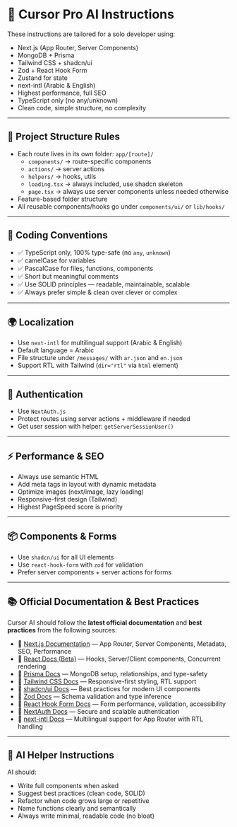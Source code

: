 # 🧠 Cursor Pro AI Instructions

These instructions are tailored for a solo developer using:
- Next.js (App Router, Server Components)
- MongoDB + Prisma
- Tailwind CSS + shadcn/ui
- Zod + React Hook Form
- Zustand for state
- next-intl (Arabic & English)
- Highest performance, full SEO
- TypeScript only (no any/unknown)
- Clean code, simple structure, no complexity

---

## 📁 Project Structure Rules

- Each route lives in its own folder: `app/[route]/`
  - `components/` → route-specific components
  - `actions/` → server actions
  - `helpers/` → hooks, utils
  - `loading.tsx` → always included, use shadcn skeleton
  - `page.tsx` → always use server components unless needed otherwise
- Feature-based folder structure
- All reusable components/hooks go under `components/ui/` or `lib/hooks/`

---

## 🧾 Coding Conventions

- ✅ TypeScript only, 100% type-safe (no `any`, `unknown`)
- ✅ camelCase for variables
- ✅ PascalCase for files, functions, components
- ✅ Short but meaningful comments
- ✅ Use SOLID principles — readable, maintainable, scalable
- ✅ Always prefer simple & clean over clever or complex

---

## 🌍 Localization

- Use `next-intl` for multilingual support (Arabic & English)
- Default language = Arabic
- File structure under `/messages/` with `ar.json` and `en.json`
- Support RTL with Tailwind (`dir="rtl"` via `html` element)

---

## 🔐 Authentication

- Use `NextAuth.js`
- Protect routes using server actions + middleware if needed
- Get user session with helper: `getServerSessionUser()`

---

## ⚡ Performance & SEO

- Always use semantic HTML
- Add meta tags in layout with dynamic metadata
- Optimize images (next/image, lazy loading)
- Responsive-first design (Tailwind)
- Highest PageSpeed score is priority

---

## 📦 Components & Forms

- Use `shadcn/ui` for all UI elements
- Use `react-hook-form` with `zod` for validation
- Prefer server components + server actions for forms

---

## 📚 Official Documentation & Best Practices

Cursor AI should follow the **latest official documentation** and **best practices** from the following sources:

- 🔗 [Next.js Documentation](https://nextjs.org/docs) — App Router, Server Components, Metadata, SEO, Performance
- 🔗 [React Docs (Beta)](https://react.dev/) — Hooks, Server/Client components, Concurrent rendering
- 🔗 [Prisma Docs](https://www.prisma.io/docs) — MongoDB setup, relationships, and type-safety
- 🔗 [Tailwind CSS Docs](https://tailwindcss.com/docs) — Responsive-first styling, RTL support
- 🔗 [shadcn/ui Docs](https://ui.shadcn.com/docs) — Best practices for modern UI components
- 🔗 [Zod Docs](https://zod.dev/) — Schema validation and type inference
- 🔗 [React Hook Form Docs](https://react-hook-form.com/) — Form performance, validation, accessibility
- 🔗 [NextAuth Docs](https://next-auth.js.org/) — Secure and scalable authentication
- 🔗 [next-intl Docs](https://next-intl-docs.vercel.app/) — Multilingual support for App Router with RTL handling

---

## 🧠 AI Helper Instructions

AI should:
- Write full components when asked
- Suggest best practices (clean code, SOLID)
- Refactor when code grows large or repetitive
- Name functions clearly and semantically
- Always write minimal, readable code (no bloat)